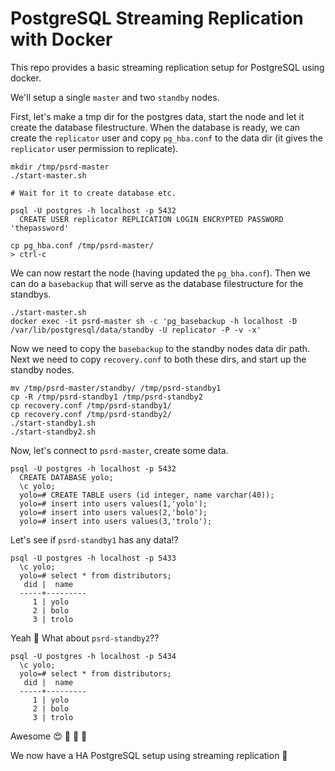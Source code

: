 # PostgreSQL Streaming Replication with Docker

This repo provides a basic streaming replication setup for PostgreSQL using docker.

We'll setup a single `master` and two `standby` nodes.

First, let's make a tmp dir for the postgres data, start the node and let it create the database filestructure. 
When the database is ready, we can create the `replicator` user and copy `pg_hba.conf` to the data dir (it gives the `replicator` user permission to replicate).

```
mkdir /tmp/psrd-master
./start-master.sh

# Wait for it to create database etc.

psql -U postgres -h localhost -p 5432
  CREATE USER replicator REPLICATION LOGIN ENCRYPTED PASSWORD 'thepassword'

cp pg_hba.conf /tmp/psrd-master/
> ctrl-c
```

We can now restart the node (having updated the `pg_bha.conf`). Then we can do a `basebackup` that will serve as the database filestructure for the standbys.

```
./start-master.sh
docker exec -it psrd-master sh -c 'pg_basebackup -h localhost -D /var/lib/postgresql/data/standby -U replicator -P -v -x'
```

Now we need to copy the `basebackup` to the standby nodes data dir path.
Next we need to copy `recovery.conf` to both these dirs, and start up the standby nodes.

```
mv /tmp/psrd-master/standby/ /tmp/psrd-standby1
cp -R /tmp/psrd-standby1 /tmp/psrd-standby2
cp recovery.conf /tmp/psrd-standby1/
cp recovery.conf /tmp/psrd-standby2/
./start-standby1.sh
./start-standby2.sh
```

Now, let's connect to `psrd-master`, create some data.

```
psql -U postgres -h localhost -p 5432
  CREATE DATABASE yolo;
  \c yolo;
  yolo=# CREATE TABLE users (id integer, name varchar(40));
  yolo=# insert into users values(1,'yolo');
  yolo=# insert into users values(2,'bolo');
  yolo=# insert into users values(3,'trolo');
```

Let's see if `psrd-standby1` has any data!? 

```
psql -U postgres -h localhost -p 5433
  \c yolo;
  yolo=# select * from distributors;
   did |  name
  -----+---------
     1 | yolo
     2 | bolo
     3 | trolo
```

Yeah :tada: What about `psrd-standby2`??

```
psql -U postgres -h localhost -p 5434
  \c yolo;
  yolo=# select * from distributors;
   did |  name
  -----+---------
     1 | yolo
     2 | bolo
     3 | trolo
```

Awesome :heart_eyes: :tada: :tada: :tada: 

We now have a HA PostgreSQL setup using streaming replication :rocket:

